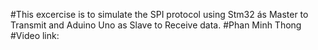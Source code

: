 #This excercise is to simulate the SPI protocol using Stm32 ás Master to Transmit and Aduino Uno as Slave to Receive data.
#Phan Minh Thong
#Video link: 

